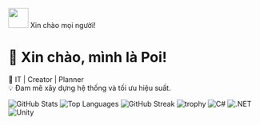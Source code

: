 <img src="https://media.giphy.com/media/hvRJCLFzcasrR4ia7z/giphy.gif" width="40"> Xin chào mọi người!
# 👋 Xin chào, mình là Poi!  
🚀 IT | Creator | Planner  
💡 Đam mê xây dựng hệ thống và tối ưu hiệu suất.

![GitHub Stats](https://github-readme-stats.vercel.app/api?username=Kpoi148&show_icons=true&theme=radical)
![Top Languages](https://github-readme-stats.vercel.app/api/top-langs/?username=Kpoi148&layout=compact&theme=radical)
![GitHub Streak](https://streak-stats.demolab.com?user=Kpoi148&theme=radical)
![trophy](https://github-profile-trophy.vercel.app/?username=Kpoi148&theme=onedark)
![C#](https://img.shields.io/badge/C%23-239120?style=for-the-badge&logo=c-sharp&logoColor=white)
![.NET](https://img.shields.io/badge/.NET-512BD4?style=for-the-badge&logo=dotnet&logoColor=white)
![Unity](https://img.shields.io/badge/Unity-100000?style=for-the-badge&logo=unity&logoColor=white)


